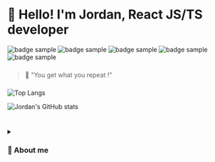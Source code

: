# 👋 Hello! I'm Jordan, React JS/TS developer

<div align="left">
 <img src="https://img.shields.io/badge/-TypeScript-3178C6?logo=TypeScript&logoColor=FFFEFC&style=For-the-badge" alt="badge sample"/> <img src="https://img.shields.io/badge/-React-262627?logo=React&logoColor={LOGO-COLOR}&style=For-the-badge" alt="badge sample"/> <img src="https://img.shields.io/badge/-Next-262627?logo=Next.js&logoColor=FFFEFC&style=For-the-badge" alt="badge sample"/> <img src="https://img.shields.io/badge/-express-262627?logo=Express&logoColor=FFFEFC&style=For-the-badge" alt="badge sample"/> <img src="https://img.shields.io/badge/-mongoDB-47A248?logo=MongoDB&logoColor=FFFEFC&style=For-the-badge" alt="badge sample"/>
</div> 


###
> 💪 "You get what you repeat !"
###

![Top Langs](https://github-readme-stats.vercel.app/api/top-langs/?username=j0j032&exclude_repo=OC-Dev-JS-P2_Booki,OC-Dev-JS-P3_Ohmyfood,OC-Dev-JS-P4_GameOn,FS-ColorGenerator,LDDW-BrickBreaker,FS-QuizApp,PyramidAnatomy_app,OC-Dev-JS-P9_Billed,OC-Dev-JS-P6_Fisheye,OC-Dev-JS-P7_Les-petits-plats,LDDW-AlgoSource,FS-Country-React-App,FS-Cooking-React-App,FS-Redux-Blog,github-readme-stats,LDDW-redux-blog,LDDW-react-Slider,LDDW-react-animations,FS-Cours-Redux-ToolkitxMirage,FS-React-Redux-Firebase-1stProject,marvel-quiz-react-firebase,quiz-react-app&hide=html&&layout=compact&bg_color=00000000)

  ![Jordan's GitHub stats](https://github-readme-stats.vercel.app/api?username=j0j032&show_icons=true&bg_color=00000000) 

#

<details>
<summary>

### 🤙 About me
 
  </summary>
 
##### Hello! I'm Jordan, Frontend React passionate developer, I also have backend skills (node, express, mongoDB...) and I'll be happy to join a team and contribute on challenging projects. I'm very sensible to UX and design and got extra skills on figma and illustrator... 
 
##### - 🤙 My soft skills: Communication, Adaptability, Creativity, Time management, Critical thinking, Problem-solving
##### - 🤯 How I clear my mind: Running, Swimming, snowboarding, surfing, skateboarding
##### - 👨‍⚕️ Something original about me ? I was an osteopath but I felt better at fix human problems through computers 🫢
##### - 💬 Feel free to contact me for your early stage projects.
##### - 📫 The best way to reach me: hello@j0j0.me 
 
 </details>
 
